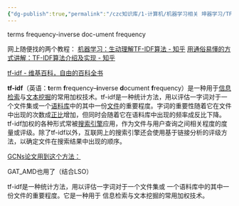 ```yaml
---
{"dg-publish":true,"permalink":"/czc知识库/1-计算机/机器学习相关 坤器学习/TF-IDF：一种用于信息检索与数据挖掘的常用加权技术/","dgPassFrontmatter":true,"created":"2024-06-18T17:45:20.735+08:00","updated":"2024-12-08T12:25:39.531+08:00"}
---
```



terms frequency-inverse doc-ument frequency

网上随便找的两个教程：
[机器学习：生动理解TF-IDF算法 - 知乎](https://zhuanlan.zhihu.com/p/31197209)
[用通俗易懂的方式讲解：TF-IDF算法介绍及实现 - 知乎](https://zhuanlan.zhihu.com/p/592645536)


[tf-idf - 维基百科，自由的百科全书](https://zh.wikipedia.org/wiki/Tf-idf)

**tf-idf**（英语：**t**erm **f**requency–**i**nverse **d**ocument **f**requency）是一种用于[信息检索](https://zh.wikipedia.org/wiki/%E8%B3%87%E8%A8%8A%E6%AA%A2%E7%B4%A2 "信息检索")与[文本挖掘](https://zh.wikipedia.org/wiki/%E6%96%87%E6%9C%AC%E6%8C%96%E6%8E%98 "文本挖掘")的常用加权技术。tf-idf是一种统计方法，用以评估一字词对于一个文件集或一个[语料库](https://zh.wikipedia.org/wiki/%E8%AA%9E%E6%96%99%E5%BA%AB "语料库")中的其中一份[文件](https://zh.wikipedia.org/wiki/%E6%96%87%E4%BB%B6 "文件")的重要程度。字词的重要性随着它在文件中出现的次数成[正比](https://zh.wikipedia.org/wiki/%E6%AD%A3%E6%AF%94 "正比")增加，但同时会随着它在语料库中出现的频率成反比下降。tf-idf加权的各种形式常被[搜索引擎](https://zh.wikipedia.org/wiki/%E6%90%9C%E7%B4%A2%E5%BC%95%E6%93%8E "搜索引擎")应用，作为文件与用户查询之间相关程度的度量或评级。除了tf-idf以外，互联网上的搜索引擎还会使用基于链接分析的评级方法，以确定文件在搜索结果中出现的顺序。

[GCNs论文用到这个方法：](202305.13.GCNs_AMD：基于%20GCN%20增强函数调用图中节点特征差异的%20Android%20恶意软件检测方法%20An%20Android%20Malware%20Detection%20Approach%20to%20Enhance%20Node%20Feature%20Differences%20in%20a%20Function%20Call%20Graph%20Based%20on%20GCNs.md#^f2fe9b)

GAT_AMD也用了（结合LSO）


tf-idf是一种统计方法，用以评估一字词对于一个文件集或
一个语料库中的其中一份文件的重要程度。它是一种用于
信息检索与文本挖掘的常用加权技术。